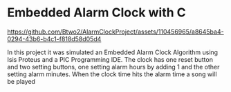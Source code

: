 # Embedded Alarm Clock with C  

https://github.com/Btwo2/AlarmClockProject/assets/110456965/a8645ba4-0294-43b6-b4c1-f818d58d05d4

In this project it was simulated an Embedded Alarm Clock Algorithm using Isis Proteus and a PIC Programming IDE. The clock has one reset button and two setting buttons, one setting alarm hours by adding 1 and the other setting alarm minutes. When the clock time hits the alarm time a song will be played
